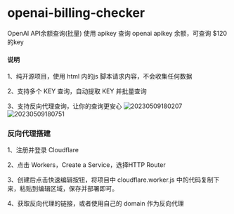 # openai-billing-checker
OpenAI API余额查询(批量)
使用 apikey 查询 openai apikey 余额，可查询 $120 的key

#### 说明
1、纯开源项目，使用 html 内的js 脚本请求内容，不会收集任何数据

2、支持多个 KEY 查询，自动提取 KEY 并批量查询

3、支持反向代理查询，让你的查询更安心
![20230509180207](https://github.com/whc23mj/openai-billing/assets/2191887/099de586-ff65-47f6-b8b4-86f420f726ab)
![20230509180751](https://github.com/whc23mj/openai-billing/assets/2191887/cb9570ed-c448-4c2d-bf3d-e89a724d3e6b)

### 反向代理搭建
1、注册并登录 Cloudflare

2、点击 Workers，Create a Service，选择HTTP Router

3、创建后点击快速编辑按钮，将项目中 cloudflare.worker.js 中的代码复制下来，粘贴到编辑区域，保存并部署即可。

4、获取反向代理的链接，或者使用自己的 domain 作为反向代理
